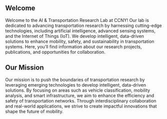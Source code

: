 ## Welcome
Welcome to the AI & Transportation Research Lab at CCNY! Our lab is dedicated to advancing transportation research by harnessing cutting-edge technologies, including artificial intelligence, advanced sensing systems, and the Internet of Things (IoT). We develop intelligent, data-driven solutions to enhance mobility, safety, and sustainability in transportation systems. Here, you’ll find information about our research projects, publications, and opportunities for collaboration.

## Our Mission
Our mission is to push the boundaries of transportation research by leveraging emerging technologies to develop intelligent, data-driven solutions. By focusing on areas such as vehicle classification, mobility analysis, and smart infrastructure, we aim to enhance the efficiency and safety of transportation networks. Through interdisciplinary collaboration and real-world applications, we strive to create impactful innovations that shape the future of mobility.
